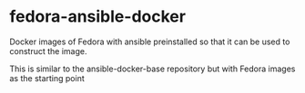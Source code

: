 fedora-ansible-docker
=====================

Docker images of Fedora with ansible preinstalled so that it can be used to
construct the image.

This is similar to the ansible-docker-base repository but with Fedora images as
the starting point


